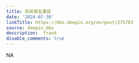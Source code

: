```yaml
---
title: 系统莫名重启
date: '2024-07-30'
linkTitle: https://bbs.deepin.org/en/post/275783
source: deepin_bbs
description:  frand 
disable_comments: true
---
```

NA
